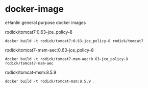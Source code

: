 # docker-image
eHanlin general purpose docker images

rodick/tomcat7:0.63-jce_policy-8
```
docker build -t rodick/tomcat7:0.63-jce_policy-8 rodick/tomcat7
```

rodick/tomcat7-msm-aec:0.63-jce_policy-8
```
docker build -t rodick/tomcat7-msm-aec:0.63-jce_policy-8 rodick/tomcat7-msm-aec
```

rodick/tomcat-msm:8.5.9
```
docker build -t rodick/tomcat-msm:8.5.9 .
```
